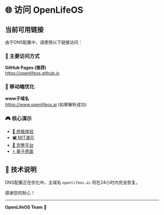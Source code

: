 # 🌐 访问 OpenLifeOS

## 当前可用链接

由于DNS配置中，请使用以下链接访问：

### 🚀 主要访问方式
**GitHub Pages (推荐)**  
https://openlifeos.github.io

### 📱 移动端优化
**www子域名**  
https://www.openlifeos.ai (如果解析成功)

### 🎮 核心演示
- [🧠 终极体验](https://openlifeos.github.io/demos/life-os-ultimate-v2.html)
- [📽️ MIT演示](https://openlifeos.github.io/demos/AUGHACKS_MIT_2025_PRESENTATION_V2.html)
- [🔬 完整平台](https://openlifeos.github.io/demos/life-os-complete.html)
- [⚡ 量子界面](https://openlifeos.github.io/demos/quantum-interface.html)

## 🔧 技术说明

DNS配置正在优化中，主域名 `openlifeos.ai` 将在24小时内完全恢复。

感谢您的耐心！

---

**OpenLifeOS Team** 🚀